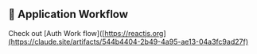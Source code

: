 ## 🔁 Application Workflow

Check out [Auth Work flow]([https://reactjs.org](https://claude.site/artifacts/544b4404-2b49-4a95-ae13-04a3fc9ad27f)
